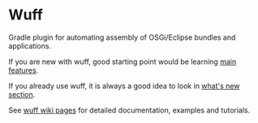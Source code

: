 # Wuff

Gradle plugin for automating assembly of OSGi/Eclipse bundles and applications.

If you are new with wuff, good starting point would be learning [main features](../../wiki/Wuff-main-features).

If you already use wuff, it is always a good idea to look in [what's new section](whatsnew.md).

See [wuff wiki pages](../../wiki) for detailed documentation, examples and tutorials.
